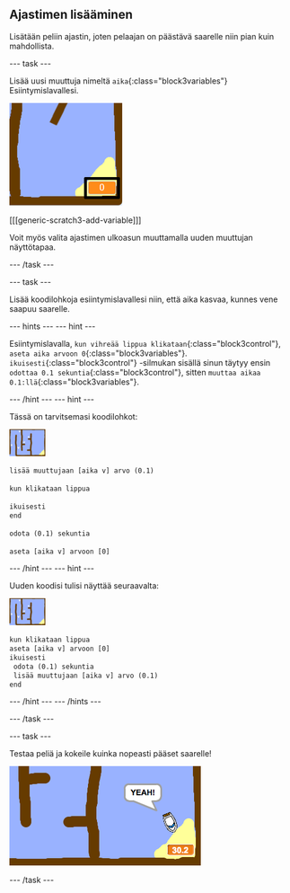 ## Ajastimen lisääminen

Lisätään peliin ajastin, joten pelaajan on päästävä saarelle niin pian kuin mahdollista.

\--- task \---

Lisää uusi muuttuja nimeltä `aika`{:class="block3variables"} Esiintymislavallesi.

![kuvakaappaus](images/boat-variable-annotated.png)

[[[generic-scratch3-add-variable]]]

Voit myös valita ajastimen ulkoasun muuttamalla uuden muuttujan näyttötapaa.

\--- /task \---

\--- task \---

Lisää koodilohkoja esiintymislavallesi niin, että aika kasvaa, kunnes vene saapuu saarelle.

\--- hints \--- \--- hint \---

Esiintymislavalla, `kun vihreää lippua klikataan`{:class="block3control"}, `aseta aika arvoon 0`{:class="block3variables"}. `ikuisesti`{:class="block3control"} -silmukan sisällä sinun täytyy ensin `odottaa 0.1 sekuntia`{:class="block3control"}, sitten `muuttaa aikaa 0.1:llä`{:class="block3variables"}.

\--- /hint \--- \--- hint \---

Tässä on tarvitsemasi koodilohkot:

![esiintymislava](images/stage.png)

```blocks3
lisää muuttujaan [aika v] arvo (0.1)

kun klikataan lippua

ikuisesti
end

odota (0.1) sekuntia

aseta [aika v] arvoon [0]
```

\--- /hint \--- \--- hint \---

Uuden koodisi tulisi näyttää seuraavalta:

![esiintymislava](images/stage.png)

```blocks3
kun klikataan lippua
aseta [aika v] arvoon [0]
ikuisesti 
 odota (0.1) sekuntia
 lisää muuttujaan [aika v] arvo (0.1)
end
```

\--- /hint \--- \--- /hints \---

\--- /task \---

\--- task \---

Testaa peliä ja kokeile kuinka nopeasti pääset saarelle!

![kuvakaappaus](images/boat-variable-test.png)

\--- /task \---